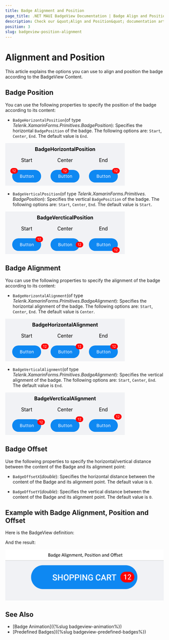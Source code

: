 ```yaml
---
title: Badge Alignment and Position
page_title: .NET MAUI BadgeView Documentation | Badge Align and Position
description: Check our &quot;Align and Position&quot; documentation article for Telerik BadgeView for .NET MAUI.
position: 3
slug: badgeview-position-alignment
---
```


# Alignment and Position

This article explains the options you can use to align and position the badge according to the BadgeView Content.

## Badge Position

You can use the following properties to specify the position of the badge according to its content: 

* `BadgeHorizontalPosition`(of type *Telerik.XamarinForms.Primitives.BadgePosition*): Specifies the horizontal `BadgePosition` of the badge. The following options are: `Start`, `Center`, `End`. The default value is `End`.

![Badge Position](images/badgeview-horizontal-position.png)

* `BadgeVerticalPosition`(of type *Telerik.XamarinForms.Primitives. BadgePosition*): Specifies the vertical `BadgePosition` of the badge. The following options are: `Start`, `Center`, `End`. The default value is `Start`.

![Badge Position](images/badgeview-vertical-position.png)

## Badge Alignment

You can use the following properties to specify the alignment of the badge according to its content:  

* `BadgeHorizontalAlignment`(of type *Telerik.XamarinForms.Primitives.BadgeAlignment*): Specifies the horizontal alignment of the badge. The following options are: `Start`, `Center`, `End`. The default value is `Center`.

![Badge Alignment](images/badgeview-horizontal-alignment.png)

* `BadgeVerticalAlignment`(of type *Telerik.XamarinForms.Primitives.BadgeAlignment*): Specifies the vertical alignment of the badge. The following options are: `Start`, `Center`, `End`. The default value is `End`.

![Badge Alignment](images/badgeview-vertical-alignment.png)

## Badge Offset

Use the following properties to specify the horizontal/vertical distance between the content of the Badge and its alignment point:  

* `BadgeOffsetX`(*double*): Specifies the horizontal distance between the content of the Badge and its alignment point. The default value is `0`.

* `BadgeOffsetY`(*double*): Specifies the vertical distance between the content of the Badge and its alignment point. The default value is `0`.

## Example with Badge Alignment, Position and Offset

Here is the BadgeView definition:

<snippet id='badgeview-align-position-offset'/>

And the result:

![Badge Position and Alignment](images/badgeview-position-alignment.png)

## See Also

- [Badge Animation]({%slug badgeview-animation%})
- [Predefined Badges]({%slug badgeview-predefined-badges%})
